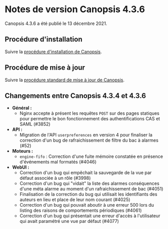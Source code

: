 # Notes de version Canopsis 4.3.6

Canopsis 4.3.6 a été publié le 13 décembre 2021.

## Procédure d'installation

Suivre la [procédure d'installation de Canopsis](../guide-administration/installation/index.md).

## Procédure de mise à jour

Suivre la [procédure standard de mise à jour de Canopsis](../guide-administration/mise-a-jour/index.md).

## Changements entre Canopsis 4.3.4 et 4.3.6

*  **Général :**
    * Nginx accepte à présent les requêtes `POST` sur des pages statiques pour permettre le bon fonctionnement des authentifications CAS et SAML (#3852)
*  **API :**
    * Migration de l'API `userpreferences` en version 4 pour finaliser la correction d'un bug de rafraichissement de filtre du bac à alarmes (#52)
*  **Moteurs :**
    * `engine-fifo` : Correction d'une fuite mémoire constatée en présence d'événements mal formatés (#4046)
*  **WebUI :**
    * Correction d'un bug qui empêchait la sauvegarde de la vue par défaut associée à un rôle (#3998)
    * Correction d'un bug qui "vidait" la liste des alarmes conséquences d'une méta alarme au moment d'un rafraichissement de bac (#4051)
    * Finalisation de la correction du bug qui utilisait les identifiants des auteurs en lieu et place de leur nom courant (#4025)
    * Correction d'un bug qui pouvait aboutir à une erreur 500 lors du listing des raisons de comportements périodiques (#4061)
    * Correction d'un bug qui présentait une erreur d'accès à l'utilisateur qui avait paramétré une vue par défaut (#4077)
